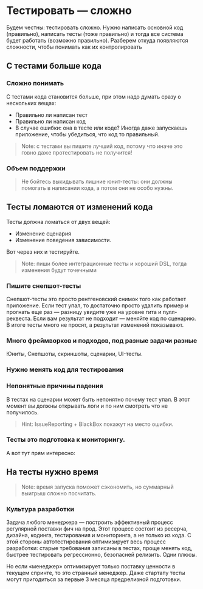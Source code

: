 # Тестировать — сложно

Будем честны: тестировать сложно. Нужно написать основной код (правильно), написать тесты (тоже правильно) и тогда все система будет работать (возможно правильно). Разберем откуда появляются сложности, чтобы понимать как их контролировать

## С тестами больше кода

### Сложно понимать
С тестами кода становится больше, при этом надо думать сразу о нескольких вещах:
- Правильно ли написан тест
- Правильно ли написан код
- В случае ошибки: она в тесте или коде? Иногда даже запускаешь приложение, чтобы убедиться, что код то правильный. 

> Note: с тестами вы пишите лучший код, потому что иначе это говно даже протестировать не получится!

### Объем поддержки

> Не бойтесь выкидывать лишние юнит-тесты: они должны помогать в написании кода, а потом они не особо нужны.

## Тесты ломаются от изменений кода

Тесты должна ломаться от двух вещей: 
- Изменение сценария
- Изменение поведения зависимости. 

Вот через них и тестируйте. 

> Note: пиши более интеграционные тесты и хороший DSL, тогда изменения будут точечными

### Пишите снепшот-тесты

Снепшот-тесты это просто рентгеновский снимок того как работает приложение. Если тест упал, то достаточно просто удалить пример и прогнать еще раз — разницу увидите уже на уровне гита и пулл-реквеста. Если вам результат не подходит — меняйте код по сценарию. В итоге тесты много не просят, а результат изменений показывают. 

### Много фреймворков и подходов, под разные задачи разные

Юниты, Снепшоты, скриншоты, сценарии, UI-тесты. 

### Нужно менять код для тестирования

### Непонятные причины падения

В тестах на сценарии может быть непонятно почему тест упал. В этот момент вы должны открывать логи и по ним смотреть что не получилось. 

> Hint: IssueReporting + BlackBox покажут на место ошибки.

### Тесты это подготовка к мониторингу. 

А вот тут прям интересно: 

## На тесты нужно время

> Note: время запуска поможет сэкономить, но суммарный выигрыш сложно посчитать. 

### Культура разработки

Задача любого менеджера — построить эффективный процесс регулярной поставки фич на прод. Этот процесс состоит из ресерча, дизайна, кодинга,  тестирования и мониторинга, а не только из кода. С этой стороны автотестирования оптимизирует весь процесс разработки: старые требования записаны в тестах, проще менять код, быстрее тестировать регрессионно, безопасней релизить. Одни плюсы. 

Но если «менеджер» оптимизирует только поставку ценности в текущем спринте, то это странный менеджер. Даже стартапу тесты могут пригодиться за первые 3 месяца предрелизной подготовки. 
